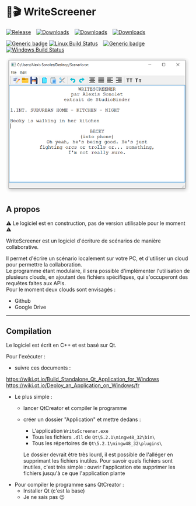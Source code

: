 # 📝🎬 WriteScreener

[![Release](https://img.shields.io/github/v/release/AlexisSonolet/WriteScreener?include_prereleases)](https://shields.io/) &ensp;
[![Downloads](https://img.shields.io/github/downloads/AlexisSonolet/WriteScreener/total)](https://shields.io/) &ensp;
[![Downloads](https://img.shields.io/github/issues-raw/AlexisSonolet/WriteScreener)](https://shields.io/) &ensp;
[![Downloads](https://img.shields.io/github/issues-closed-raw/AlexisSonolet/WriteScreener)](https://shields.io/)


[![Generic badge](https://img.shields.io/badge/Linux-blue.svg)](https://shields.io/) [![Linux Build Status](https://travis-ci.com/AlexisSonolet/WriteScreener.svg?branch=master)](https://travis-ci.com/AlexisSonolet/WriteScreener) &ensp;
[![Generic badge](https://img.shields.io/badge/Windows-blue.svg)](https://shields.io/) [![Windows Build Status](https://img.shields.io/badge/build-passing-vert.svg)](https://shields.io/)


<div style="text-align:center"><img src="ressources/images/examples/Capture_1.PNG" /></div>

## A propos

⚠️ Le logiciel est en construction, pas de version utilisable pour le moment ⚠️

WriteScreener est un logiciel d'écriture de scénarios de manière collaborative.

Il permet d'écrire un scénario localement sur votre PC, et d'utiliser un cloud pour permettre la collaboration.\
Le programme étant modulaire, il sera possible d'implémenter l'utilisation de plusieurs clouds, en ajoutant des fichiers spécifiques, qui s'occuperont des requêtes faites aux APIs.\
Pour le moment deux clouds sont envisagés :
- Github
- Google Drive

___
## Compilation

Le logiciel est écrit en C++ et est basé sur Qt.

Pour l'exécuter :
- suivre ces documents : 

https://wiki.qt.io/Build_Standalone_Qt_Application_for_Windows \
https://wiki.qt.io/Deploy_an_Application_on_Windows/fr
- Le plus simple :
    - lancer QtCreator et compiler le programme
    - créer un dossier "Application" et mettre dedans :
        - L'application `WriteScreener.exe`
        - Tous les fichiers `.dll` de `Qt\5.2.1\mingw48_32\bin\`
        - Tous les répertoires de `Qt\5.2.1\mingw48_32\plugins\`
        
        Le dossier devrait être très lourd, il est possible de l'alléger en supprimant les fichiers inutiles. Pour savoir quels fichiers sont inutiles, c'est très simple : ouvrir l'application ete supprimer les fichiers jusqu'à ce que l'application plante
- Pour compiler le programme sans QtCreator :
    - Installer Qt (c'est la base)
    - Je ne sais pas 😉
